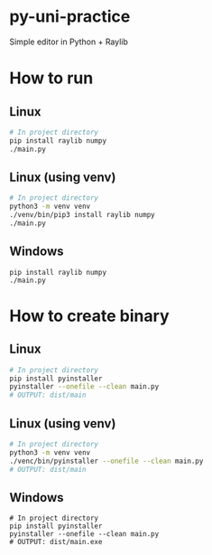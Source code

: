 # py-uni-practice
Simple editor in Python + Raylib

# How to run
## Linux
```bash
# In project directory
pip install raylib numpy
./main.py
```

## Linux (using venv)
```bash
# In project directory
python3 -m venv venv
./venv/bin/pip3 install raylib numpy
./main.py
```

## Windows
```shell
pip install raylib numpy
./main.py
```

# How to create binary
## Linux
```bash
# In project directory
pip install pyinstaller
pyinstaller --onefile --clean main.py
# OUTPUT: dist/main
```

## Linux (using venv)
```bash
# In project directory
python3 -m venv venv
./venc/bin/pyinstaller --onefile --clean main.py
# OUTPUT: dist/main
```

## Windows
```shell
# In project directory
pip install pyinstaller
pyinstaller --onefile --clean main.py
# OUTPUT: dist/main.exe
```
